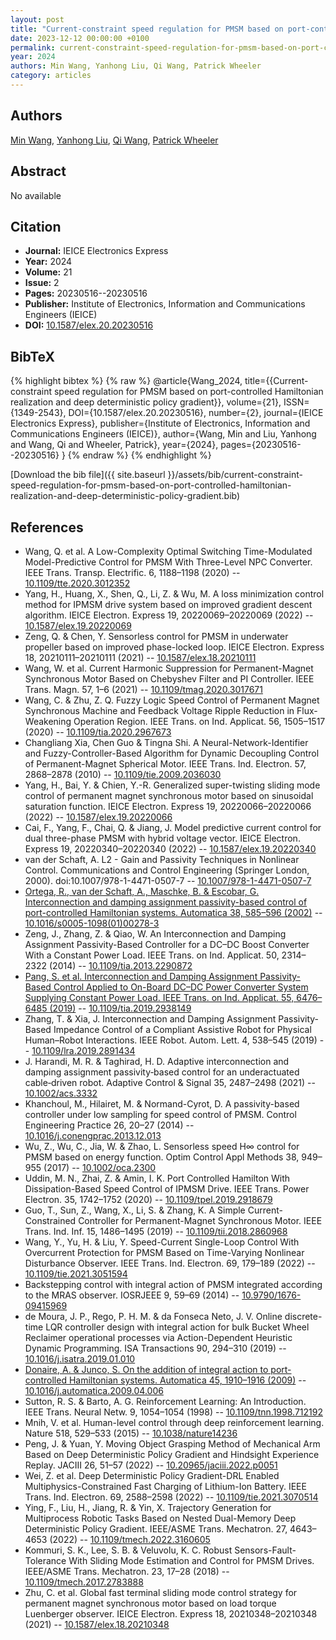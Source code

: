 ```yaml
---
layout: post
title: "Current-constraint speed regulation for PMSM based on port-controlled Hamiltonian realization and deep deterministic policy gradient"
date: 2023-12-12 00:00:00 +0100
permalink: current-constraint-speed-regulation-for-pmsm-based-on-port-controlled-hamiltonian-realization-and-deep-deterministic-policy-gradient
year: 2024
authors: Min Wang, Yanhong Liu, Qi Wang, Patrick Wheeler
category: articles
---
```

 
## Authors
[Min Wang](authors/min-wang), [Yanhong Liu](authors/yanhong-liu), [Qi Wang](authors/qi-wang), [Patrick Wheeler](authors/patrick-wheeler)
 
## Abstract
No  available
 
## Citation
- **Journal:** IEICE Electronics Express
- **Year:** 2024
- **Volume:** 21
- **Issue:** 2
- **Pages:** 20230516--20230516
- **Publisher:** Institute of Electronics, Information and Communications Engineers (IEICE)
- **DOI:** [10.1587/elex.20.20230516](https://doi.org/10.1587/elex.20.20230516)
 
## BibTeX
{% highlight bibtex %}
{% raw %}
@article{Wang_2024,
  title={{Current-constraint speed regulation for PMSM based on port-controlled Hamiltonian realization and deep deterministic policy gradient}},
  volume={21},
  ISSN={1349-2543},
  DOI={10.1587/elex.20.20230516},
  number={2},
  journal={IEICE Electronics Express},
  publisher={Institute of Electronics, Information and Communications Engineers (IEICE)},
  author={Wang, Min and Liu, Yanhong and Wang, Qi and Wheeler, Patrick},
  year={2024},
  pages={20230516--20230516}
}
{% endraw %}
{% endhighlight %}
 
[Download the bib file]({{ site.baseurl }}/assets/bib/current-constraint-speed-regulation-for-pmsm-based-on-port-controlled-hamiltonian-realization-and-deep-deterministic-policy-gradient.bib)
 
## References
- Wang, Q. et al. A Low-Complexity Optimal Switching Time-Modulated Model-Predictive Control for PMSM With Three-Level NPC Converter. IEEE Trans. Transp. Electrific. 6, 1188–1198 (2020) -- [10.1109/tte.2020.3012352](https://doi.org/10.1109/tte.2020.3012352)
- Yang, H., Huang, X., Shen, Q., Li, Z. & Wu, M. A loss minimization control method for IPMSM drive system based on improved gradient descent algorithm. IEICE Electron. Express 19, 20220069–20220069 (2022) -- [10.1587/elex.19.20220069](https://doi.org/10.1587/elex.19.20220069)
- Zeng, Q. & Chen, Y. Sensorless control for PMSM in underwater propeller based on improved phase-locked loop. IEICE Electron. Express 18, 20210111–20210111 (2021) -- [10.1587/elex.18.20210111](https://doi.org/10.1587/elex.18.20210111)
- Wang, W. et al. Current Harmonic Suppression for Permanent-Magnet Synchronous Motor Based on Chebyshev Filter and PI Controller. IEEE Trans. Magn. 57, 1–6 (2021) -- [10.1109/tmag.2020.3017671](https://doi.org/10.1109/tmag.2020.3017671)
- Wang, C. & Zhu, Z. Q. Fuzzy Logic Speed Control of Permanent Magnet Synchronous Machine and Feedback Voltage Ripple Reduction in Flux-Weakening Operation Region. IEEE Trans. on Ind. Applicat. 56, 1505–1517 (2020) -- [10.1109/tia.2020.2967673](https://doi.org/10.1109/tia.2020.2967673)
- Changliang Xia, Chen Guo & Tingna Shi. A Neural-Network-Identifier and Fuzzy-Controller-Based Algorithm for Dynamic Decoupling Control of Permanent-Magnet Spherical Motor. IEEE Trans. Ind. Electron. 57, 2868–2878 (2010) -- [10.1109/tie.2009.2036030](https://doi.org/10.1109/tie.2009.2036030)
- Yang, H., Bai, Y. & Chien, Y.-R. Generalized super-twisting sliding mode control of permanent magnet synchronous motor based on sinusoidal saturation function. IEICE Electron. Express 19, 20220066–20220066 (2022) -- [10.1587/elex.19.20220066](https://doi.org/10.1587/elex.19.20220066)
- Cai, F., Yang, F., Chai, Q. & Jiang, J. Model predictive current control for dual three-phase PMSM with hybrid voltage vector. IEICE Electron. Express 19, 20220340–20220340 (2022) -- [10.1587/elex.19.20220340](https://doi.org/10.1587/elex.19.20220340)
- van der Schaft, A. L2 - Gain and Passivity Techniques in Nonlinear Control. Communications and Control Engineering (Springer London, 2000). doi:10.1007/978-1-4471-0507-7 -- [10.1007/978-1-4471-0507-7](https://doi.org/10.1007/978-1-4471-0507-7)
- [Ortega, R., van der Schaft, A., Maschke, B. & Escobar, G. Interconnection and damping assignment passivity-based control of port-controlled Hamiltonian systems. Automatica 38, 585–596 (2002)](interconnection-and-damping-assignment-passivity-based-control-of-port-controlled-hamiltonian-systems) -- [10.1016/s0005-1098(01)00278-3](https://doi.org/10.1016/s0005-1098(01)00278-3)
- Zeng, J., Zhang, Z. & Qiao, W. An Interconnection and Damping Assignment Passivity-Based Controller for a DC–DC Boost Converter With a Constant Power Load. IEEE Trans. on Ind. Applicat. 50, 2314–2322 (2014) -- [10.1109/tia.2013.2290872](https://doi.org/10.1109/tia.2013.2290872)
- [Pang, S. et al. Interconnection and Damping Assignment Passivity-Based Control Applied to On-Board DC–DC Power Converter System Supplying Constant Power Load. IEEE Trans. on Ind. Applicat. 55, 6476–6485 (2019)](interconnection-and-damping-assignment-passivity-based-control-applied-to-on-board-dc-dc-power-converter-system-supplying-constant-power-load) -- [10.1109/tia.2019.2938149](https://doi.org/10.1109/tia.2019.2938149)
- Zhang, T. & Xia, J. Interconnection and Damping Assignment Passivity-Based Impedance Control of a Compliant Assistive Robot for Physical Human–Robot Interactions. IEEE Robot. Autom. Lett. 4, 538–545 (2019) -- [10.1109/lra.2019.2891434](https://doi.org/10.1109/lra.2019.2891434)
- J. Harandi, M. R. & Taghirad, H. D. Adaptive interconnection and damping assignment passivity‐based control for an underactuated cable‐driven robot. Adaptive Control &amp; Signal 35, 2487–2498 (2021) -- [10.1002/acs.3332](https://doi.org/10.1002/acs.3332)
- Khanchoul, M., Hilairet, M. & Normand-Cyrot, D. A passivity-based controller under low sampling for speed control of PMSM. Control Engineering Practice 26, 20–27 (2014) -- [10.1016/j.conengprac.2013.12.013](https://doi.org/10.1016/j.conengprac.2013.12.013)
- Wu, Z., Wu, C., Jia, W. & Zhao, L. Sensorless speed H∞ control for PMSM based on energy function. Optim Control Appl Methods 38, 949–955 (2017) -- [10.1002/oca.2300](https://doi.org/10.1002/oca.2300)
- Uddin, M. N., Zhai, Z. & Amin, I. K. Port Controlled Hamilton With Dissipation-Based Speed Control of IPMSM Drive. IEEE Trans. Power Electron. 35, 1742–1752 (2020) -- [10.1109/tpel.2019.2918679](https://doi.org/10.1109/tpel.2019.2918679)
- Guo, T., Sun, Z., Wang, X., Li, S. & Zhang, K. A Simple Current-Constrained Controller for Permanent-Magnet Synchronous Motor. IEEE Trans. Ind. Inf. 15, 1486–1495 (2019) -- [10.1109/tii.2018.2860968](https://doi.org/10.1109/tii.2018.2860968)
- Wang, Y., Yu, H. & Liu, Y. Speed-Current Single-Loop Control With Overcurrent Protection for PMSM Based on Time-Varying Nonlinear Disturbance Observer. IEEE Trans. Ind. Electron. 69, 179–189 (2022) -- [10.1109/tie.2021.3051594](https://doi.org/10.1109/tie.2021.3051594)
- Backstepping control with integral action of PMSM integrated according to the MRAS observer. IOSRJEEE 9, 59–69 (2014) -- [10.9790/1676-09415969](https://doi.org/10.9790/1676-09415969)
- de Moura, J. P., Rego, P. H. M. & da Fonseca Neto, J. V. Online discrete-time LQR controller design with integral action for bulk Bucket Wheel Reclaimer operational processes via Action-Dependent Heuristic Dynamic Programming. ISA Transactions 90, 294–310 (2019) -- [10.1016/j.isatra.2019.01.010](https://doi.org/10.1016/j.isatra.2019.01.010)
- [Donaire, A. & Junco, S. On the addition of integral action to port-controlled Hamiltonian systems. Automatica 45, 1910–1916 (2009)](on-the-addition-of-integral-action-to-port-controlled-hamiltonian-systems) -- [10.1016/j.automatica.2009.04.006](https://doi.org/10.1016/j.automatica.2009.04.006)
- Sutton, R. S. & Barto, A. G. Reinforcement Learning: An Introduction. IEEE Trans. Neural Netw. 9, 1054–1054 (1998) -- [10.1109/tnn.1998.712192](https://doi.org/10.1109/tnn.1998.712192)
- Mnih, V. et al. Human-level control through deep reinforcement learning. Nature 518, 529–533 (2015) -- [10.1038/nature14236](https://doi.org/10.1038/nature14236)
- Peng, J. & Yuan, Y. Moving Object Grasping Method of Mechanical Arm Based on Deep Deterministic Policy Gradient and Hindsight Experience Replay. JACIII 26, 51–57 (2022) -- [10.20965/jaciii.2022.p0051](https://doi.org/10.20965/jaciii.2022.p0051)
- Wei, Z. et al. Deep Deterministic Policy Gradient-DRL Enabled Multiphysics-Constrained Fast Charging of Lithium-Ion Battery. IEEE Trans. Ind. Electron. 69, 2588–2598 (2022) -- [10.1109/tie.2021.3070514](https://doi.org/10.1109/tie.2021.3070514)
- Ying, F., Liu, H., Jiang, R. & Yin, X. Trajectory Generation for Multiprocess Robotic Tasks Based on Nested Dual-Memory Deep Deterministic Policy Gradient. IEEE/ASME Trans. Mechatron. 27, 4643–4653 (2022) -- [10.1109/tmech.2022.3160605](https://doi.org/10.1109/tmech.2022.3160605)
- Kommuri, S. K., Lee, S. B. & Veluvolu, K. C. Robust Sensors-Fault-Tolerance With Sliding Mode Estimation and Control for PMSM Drives. IEEE/ASME Trans. Mechatron. 23, 17–28 (2018) -- [10.1109/tmech.2017.2783888](https://doi.org/10.1109/tmech.2017.2783888)
- Zhu, C. et al. Global fast terminal sliding mode control strategy for permanent magnet synchronous motor based on load torque Luenberger observer. IEICE Electron. Express 18, 20210348–20210348 (2021) -- [10.1587/elex.18.20210348](https://doi.org/10.1587/elex.18.20210348)

